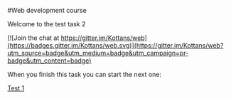 #Web development course

Welcome to the test task 2


[![Join the chat at https://gitter.im/Kottans/web](https://badges.gitter.im/Kottans/web.svg)](https://gitter.im/Kottans/web?utm_source=badge&utm_medium=badge&utm_campaign=pr-badge&utm_content=badge)



When you finish this task you can start the next one:

[Test 1](https://github.com/Kottans/web/blob/master/README01.md)
